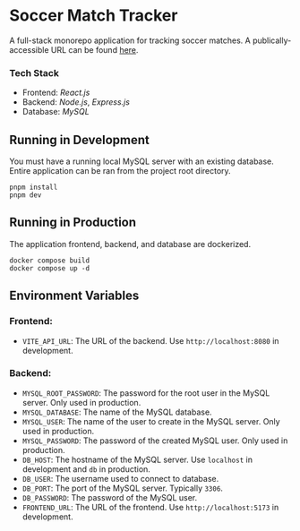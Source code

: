 # Soccer Match Tracker

A full-stack monorepo application for tracking soccer matches. A publically-accessible URL can be found [here](http://ec2-54-227-33-102.compute-1.amazonaws.com:5173/matches).

### Tech Stack
- Frontend: *React.js*
- Backend: *Node.js*, *Express.js*
- Database: *MySQL*

## Running in Development

You must have a running local MySQL server with an existing database. \
Entire application can be ran from the project root directory.

```
pnpm install
pnpm dev
```
## Running in Production

The application frontend, backend, and database are dockerized.
```
docker compose build
docker compose up -d
```

## Environment Variables

### Frontend:
- `VITE_API_URL`: The URL of the backend. Use `http://localhost:8080` in development.

### Backend:
- `MYSQL_ROOT_PASSWORD`: The password for the root user in the MySQL server. Only used in production.
- `MYSQL_DATABASE`: The name of the MySQL database.
- `MYSQL_USER`: The name of the user to create in the MySQL server. Only used in production.
- `MYSQL_PASSWORD`: The password of the created MySQL user. Only used in production.
- `DB_HOST`: The hostname of the MySQL server. Use `localhost` in development and `db` in production.
- `DB_USER`: The username used to connect to database.
- `DB_PORT`: The port of the MySQL server. Typically `3306`.
- `DB_PASSWORD`: The password of the MySQL user.
- `FRONTEND_URL`: The URL of the frontend. Use `http://localhost:5173` in development.

